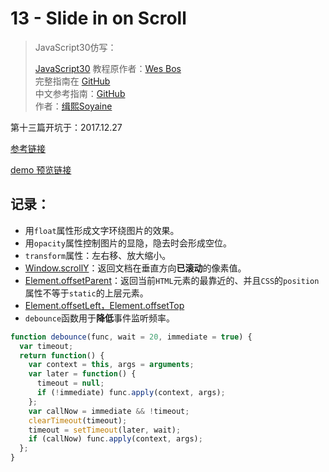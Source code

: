# 13 - Slide in on Scroll

> JavaScript30仿写：
>
> [JavaScript30](https://javascript30.com) 教程原作者：[Wes Bos](https://github.com/wesbos)    
> 完整指南在 [GitHub](https://github.com/soyaine/JavaScript30)  
> 中文参考指南：[GitHub](https://github.com/soyaine/JavaScript30)  
> 作者：[缉熙Soyaine](https://github.com/soyaine)

第十三篇开坑于：2017.12.27

[参考链接](https://github.com/soyaine/JavaScript30/tree/master/13%20-%20Slide%20in%20on%20Scroll)

[demo 预览链接](https://hehe1111.github.io/js_demo/js30/13%20-%20Slide%20in%20on%20Scroll/)

## 记录：
- 用`float`属性形成文字环绕图片的效果。
- 用`opacity`属性控制图片的显隐，隐去时会形成空位。
- `transform`属性：左右移、放大缩小。
- [Window.scrollY](https://developer.mozilla.org/zh-CN/docs/Web/API/Window/scrollY)：返回文档在垂直方向**已滚动**的像素值。
- [Element.offsetParent](http://javascript.ruanyifeng.com/dom/element.html#toc19)：返回当前`HTML`元素的最靠近的、并且`CSS`的`position`属性不等于`static`的上层元素。
- [Element.offsetLeft，Element.offsetTop](http://javascript.ruanyifeng.com/dom/element.html#toc12)
- `debounce`函数用于**降低**事件监听频率。
```javascript
function debounce(func, wait = 20, immediate = true) {
  var timeout;
  return function() {
    var context = this, args = arguments;
    var later = function() {
      timeout = null;
      if (!immediate) func.apply(context, args);
    };
    var callNow = immediate && !timeout;
    clearTimeout(timeout);
    timeout = setTimeout(later, wait);
    if (callNow) func.apply(context, args);
  };
}
```
